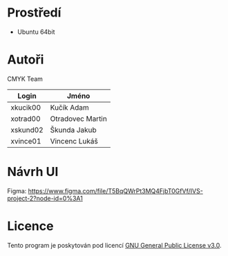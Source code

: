 # Prostředí

- Ubuntu 64bit

# Autoři

CMYK Team

| Login | Jméno |
|--|--|
| xkucik00 | Kučík Adam |
| xotrad00 | Otradovec Martin |
| xskund02 | Škunda Jakub |
| xvince01 | Vincenc Lukáš |

# Návrh UI

Figma: https://www.figma.com/file/T5BqQWrPt3MQ4FjbT0GfVf/IVS-project-2?node-id=0%3A1

# Licence

Tento program je poskytován pod licencí [GNU General Public License v3.0](LICENSE).
